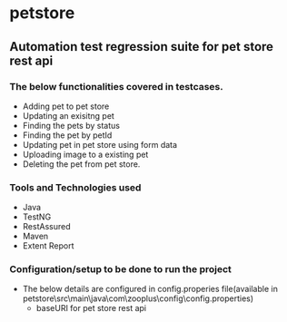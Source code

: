 # petstore


## Automation test regression suite for pet store rest api

### The below functionalities covered in testcases.

* Adding pet to pet store
* Updating an exisitng pet
* Finding the pets by status
* Finding the pet by petId
* Updating pet in pet store using form data
* Uploading image to a existing pet
* Deleting the pet from pet store.


### Tools and Technologies used

* Java
* TestNG
* RestAssured
* Maven
* Extent Report

### Configuration/setup to be done to run the project

* The below details are configured in config.properies file(available in petstore\src\main\java\com\zooplus\config\config.properties)
	* baseURI for pet store rest api



